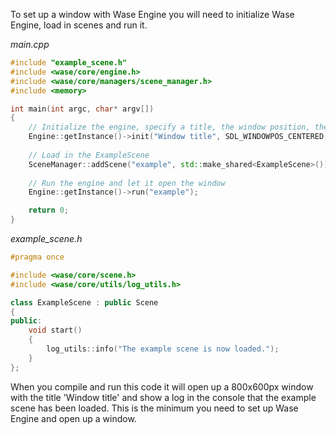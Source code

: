 To set up a window with Wase Engine you will need to initialize Wase Engine, load in scenes and run it.

*main.cpp*
```c++
#include "example_scene.h"
#include <wase/core/engine.h>
#include <wase/core/managers/scene_manager.h>
#include <memory>

int main(int argc, char* argv[])
{
    // Initialize the engine, specify a title, the window position, the window size and additionally window flags 
    Engine::getInstance()->init("Window title", SDL_WINDOWPOS_CENTERED, SDL_WINDOWPOS_CENTERED, 800, 600, NULL);
    
    // Load in the ExampleScene
    SceneManager::addScene("example", std::make_shared<ExampleScene>());
    
    // Run the engine and let it open the window
    Engine::getInstance()->run("example");

    return 0;
}
```

*example_scene.h*
```c++
#pragma once

#include <wase/core/scene.h>
#include <wase/core/utils/log_utils.h>

class ExampleScene : public Scene
{
public:
    void start()
    {
        log_utils::info("The example scene is now loaded.");
    }
};
```

When you compile and run this code it will open up a 800x600px window with the title 'Window title' and show a log in the console that the example scene has been loaded. This is the minimum you need to set up Wase Engine and open up a window.
